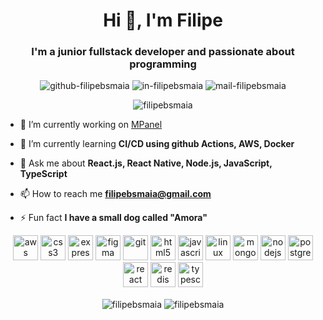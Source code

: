 <h1 align="center">Hi 👋, I'm Filipe</h1>
<h3 align="center">I'm a junior fullstack developer and passionate about programming</h3>
<p align="center">
  
<img src="https://img.shields.io/badge/-Github-000?style=flat-square&logo=Github&logoColor=white&link=https://github.com/filipebsmaia" alt="github-filipebsmaia"/>
<img src="https://img.shields.io/badge/-LinkedIn-blue?style=flat-square&logo=Linkedin&logoColor=white&link=https://www.linkedin.com/in/filipebsmaia" alt="in-filipebsmaia"/>
<img src="https://img.shields.io/badge/-Gmail-c14438?style=flat-square&logo=Gmail&logoColor=white&link=mailto:filipebsmaia@gmail.com" alt="mail-filipebsmaia"/>
</p>

<p align="center"> <img src="https://komarev.com/ghpvc/?username=filipebsmaia" alt="filipebsmaia" /> </p>

- 🔭 I’m currently working on [MPanel](https://github.com/filipebsmaia/mpanel)

- 🌱 I’m currently learning **CI/CD using github Actions, AWS, Docker**

<!-- - 👨‍💻 All of my projects are available at [filipebsmaia.dev](filipebsmaia.dev) -->
- 💬 Ask me about **React.js, React Native, Node.js, JavaScript, TypeScript**

- 📫 How to reach me **filipebsmaia@gmail.com**

- ⚡ Fun fact **I have a small dog called "Amora"**

<p align="center">
  <img src="https://devicons.github.io/devicon/devicon.git/icons/amazonwebservices/amazonwebservices-original-wordmark.svg" alt="aws" width="40" height="40"/>
  <img src="https://devicons.github.io/devicon/devicon.git/icons/css3/css3-original-wordmark.svg" alt="css3" width="40" height="40"/>
  <img src="https://devicons.github.io/devicon/devicon.git/icons/express/express-original-wordmark.svg" alt="express" width="40" height="40"/>
  <img src="https://www.vectorlogo.zone/logos/figma/figma-icon.svg" alt="figma" width="40" height="40"/> <img src="https://www.vectorlogo.zone/logos/git-scm/git-scm-icon.svg" alt="git" width="40" height="40"/>
  <img src="https://devicons.github.io/devicon/devicon.git/icons/html5/html5-original-wordmark.svg" alt="html5" width="40" height="40"/>
  <img src="https://devicons.github.io/devicon/devicon.git/icons/javascript/javascript-original.svg" alt="javascript" width="40" height="40"/>
  <img src="https://devicons.github.io/devicon/devicon.git/icons/linux/linux-original.svg" alt="linux" width="40" height="40"/>
  <img src="https://devicons.github.io/devicon/devicon.git/icons/mongodb/mongodb-original-wordmark.svg" alt="mongodb" width="40" height="40"/>
  <img src="https://devicons.github.io/devicon/devicon.git/icons/nodejs/nodejs-original-wordmark.svg" alt="nodejs" width="40" height="40"/>
  <img src="https://devicons.github.io/devicon/devicon.git/icons/postgresql/postgresql-original-wordmark.svg" alt="postgresql" width="40" height="40"/>
  <img src="https://devicons.github.io/devicon/devicon.git/icons/react/react-original-wordmark.svg" alt="react" width="40" height="40"/>
  <img src="https://devicons.github.io/devicon/devicon.git/icons/redis/redis-original-wordmark.svg" alt="redis" width="40" height="40"/>
  <img src="https://devicons.github.io/devicon/devicon.git/icons/typescript/typescript-original.svg" alt="typescript" width="40" height="40"/>
</p>
<p align="center">
<img align="center" src="https://github-readme-stats.vercel.app/api/top-langs/?username=filipebsmaia&layout=compact&hide=html" alt="filipebsmaia" />

<img align="center" src="https://github-readme-stats.vercel.app/api?username=filipebsmaia&show_icons=true" alt="filipebsmaia" />
</p>
